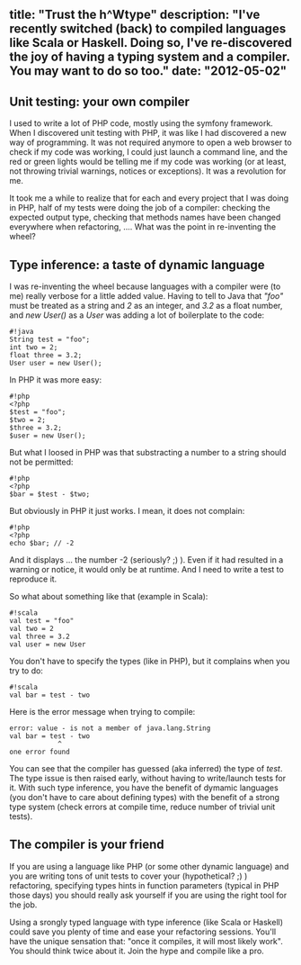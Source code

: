 title: "Trust the h^Wtype"
description: "I've recently switched (back) to compiled languages like Scala or Haskell. Doing so, I've re-discovered the joy of having a typing system and a compiler. You may want to do so too."
date: "2012-05-02"
---
## Unit testing: your own compiler

I used to write a lot of PHP code, mostly using the symfony framework. When I discovered unit testing with PHP, it was like I had discovered a new way of programming. It was not required anymore to open a web browser to check if my code was working, I could just launch a command line, and the red or green lights would be telling me if my code was working (or at least, not throwing trivial warnings, notices or exceptions). It was a revolution for me.

It took me a while to realize that for each and every project that I was doing in PHP, half of my tests were doing the job of a compiler: checking the expected output type, checking that methods names have been changed everywhere when refactoring, .... What was the point in re-inventing the wheel?

## Type inference: a taste of dynamic language

I was re-inventing the wheel because languages with a compiler were (to me) really verbose for a little added value. Having to tell to Java that _"foo"_ must be treated as a string and _2_ as an integer, and _3.2_ as a float number, and _new User()_ as a _User_ was adding a lot of boilerplate to the code:

    #!java
    String test = "foo";
    int two = 2;
    float three = 3.2;
    User user = new User();

In PHP it was more easy:

    #!php
    <?php
    $test = "foo";
    $two = 2;
    $three = 3.2;
    $user = new User();

But what I loosed in PHP was that substracting a number to a string should not be permitted:

    #!php
    <?php
    $bar = $test - $two;

But obviously in PHP it just works. I mean, it does not complain:

    #!php
    <?php
    echo $bar; // -2

And it displays ... the number -2 (seriously? ;) ).
Even if it had resulted in a warning or notice, it would only be at runtime. And I need to write a test to reproduce it.

So what about something like that (example in Scala):

    #!scala
    val test = "foo"
    val two = 2
    val three = 3.2
    val user = new User

You don't have to specify the types (like in PHP), but it complains when you try to do:

    #!scala
    val bar = test - two

Here is the error message when trying to compile:

    error: value - is not a member of java.lang.String
    val bar = test - two
                ^
    one error found

You can see that the compiler has guessed (aka inferred) the type of _test_. The type issue is then raised early, without having to write/launch tests for it. With such type inference, you have the benefit of dymamic languages (you don't have to care about defining types) with the benefit of a strong type system (check errors at compile time, reduce number of trivial unit tests).

## The compiler is your friend

If you are using a language like PHP (or some other dynamic language) and you are writing tons of unit tests to cover your (hypothetical? ;) ) refactoring, specifying types hints in function parameters (typical in PHP those days) you should really ask yourself if you are using the right tool for the job.

Using a srongly typed language with type inference (like Scala or Haskell) could save you plenty of time and ease your refactoring sessions. You'll have the unique sensation that: "once it compiles, it will most likely work". You should think twice about it. Join the hype and compile like a pro.
